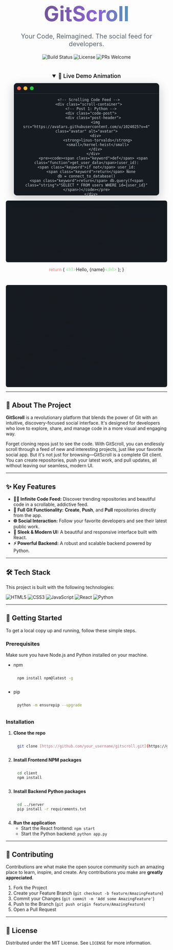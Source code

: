 <div align="center">

  <!-- Animated GitScroll Logo -->
  <h1 style="font-size: 4rem; font-weight: bold; margin-bottom: 0;">
    <span style="background: linear-gradient(90deg, #6e5494, #8a63d2, #33b3ae, #6e5494); -webkit-background-clip: text; -webkit-text-fill-color: transparent; background-size: 200% 200%; animation: gradient-animation 4s ease infinite;">
      GitScroll
    </span>
  </h1>

  <!-- Subtitle -->
  <p style="font-size: 1.25rem; color: #586069;">
    Your Code, Reimagined. The social feed for developers.
  </p>

  <!-- Badges -->
  <p>
    <img src="https://img.shields.io/badge/build-passing-brightgreen" alt="Build Status">
    <img src="https://img.shields.io/badge/license-MIT-blue" alt="License">
    <img src="https://img.shields.io/badge/PRs-welcome-orange" alt="PRs Welcome">
  </p>
</div>

<!-- Main App Animation -->
<div align="center" style="margin: 40px 0;">
  <details open>
    <summary style="font-size: 1.1rem; font-weight: 600; cursor: pointer; margin-bottom: 10px;">🚀 Live Demo Animation</summary>
    <div style="width: 90%; max-width: 600px; height: 350px; border: 2px solid #e1e4e8; border-radius: 12px; background-color: #0d1117; color: #c9d1d9; font-family: 'SF Mono', 'Consolas', 'Roboto Mono', monospace; overflow: hidden; position: relative; box-shadow: 0 10px 30px rgba(0,0,0,0.2);">
      <!-- Header -->
      <div style="display: flex; align-items: center; padding: 10px; background-color: #161b22; border-bottom: 1px solid #30363d;">
        <span style="width: 12px; height: 12px; border-radius: 50%; background-color: #ff5f56; margin-right: 8px;"></span>
        <span style="width: 12px; height: 12px; border-radius: 50%; background-color: #ffbd2e; margin-right: 8px;"></span>
        <span style="width: 12px; height: 12px; border-radius: 50%; background-color: #27c93f;"></span>
      </div>

      <!-- Scrolling Code Feed -->
      <div class="scroll-container">
        <!-- Post 1: Python -->
        <div class="code-post">
          <div class="post-header">
            <img src="https://avatars.githubusercontent.com/u/1024025?v=4" class="avatar" alt="avatar">
            <div>
              <strong>linus-torvalds</strong>
              <small>/kernel-heist</small>
            </div>
          </div>
          <pre><code><span class="keyword">def</span> <span class="function">get_user_data</span>(user_id):
    <span class="keyword">if not</span> user_id:
        <span class="keyword">return</span> None
    db = connect_to_database()
    <span class="keyword">return</span> db.query(f<span class="string">"SELECT * FROM users WHERE id={user_id}"</span>)</code></pre>
        </div>

        <!-- Post 2: JavaScript -->
        <div class="code-post">
          <div class="post-header">
            <img src="https://avatars.githubusercontent.com/u/69631?v=4" class="avatar" alt="avatar">
            <div>
              <strong>sindresorhus</strong>
              <small>/awesome-list-generator</small>
            </div>
          </div>
          <pre><code><span class="keyword">const</span> <span class="function">fetchRepos</span> = <span class="keyword">async</span> (user) => {
  <span class="keyword">const</span> url = <span class="string">`https://api.github.com/users/${user}/repos`</span>;
  <span class="keyword">const</span> response = <span class="keyword">await</span> fetch(url);
  <span class="keyword">return</span> <span class="keyword">await</span> response.json();
};</code></pre>
        </div>

        <!-- Post 3: React -->
        <div class="code-post">
          <div class="post-header">
            <img src="https://avatars.githubusercontent.com/u/6128107?v=4" class="avatar" alt="avatar">
            <div>
              <strong>gaearon</strong>
              <small>/react-state-manager</small>
            </div>
          </div>
          <pre><code><span class="keyword">function</span> <span class="function">Welcome</span>({ name }) {
  <span class="keyword">return</span> (
    <span class="tag">&lt;h1&gt;</span>Hello, {name}<span class="tag">&lt;/h1&gt;</span>
  );
}</code></pre>
        </div>

         <!-- Post 1 (Duplicate for seamless loop) -->
        <div class="code-post">
          <div class="post-header">
            <img src="https://avatars.githubusercontent.com/u/1024025?v=4" class="avatar" alt="avatar">
            <div>
              <strong>linus-torvalds</strong>
              <small>/kernel-heist</small>
            </div>
          </div>
          <pre><code><span class="keyword">def</span> <span class="function">get_user_data</span>(user_id):
    <span class="keyword">if not</span> user_id:
        <span class="keyword">return</span> None
    db = connect_to_database()
    <span class="keyword">return</span> db.query(f<span class="string">"SELECT * FROM users WHERE id={user_id}"</span>)</code></pre>
        </div>
      </div>
    </div>
  </details>
</div>

<!-- CSS for Animations -->
<style>
  @keyframes gradient-animation {
    0% { background-position: 0% 50%; }
    50% { background-position: 100% 50%; }
    100% { background-position: 0% 50%; }
  }

  .scroll-container {
    animation: scroll-animation 12s linear infinite;
  }

  @keyframes scroll-animation {
    0% { transform: translateY(0); }
    100% { transform: translateY(-66.66%); } /* Adjust based on number of original items */
  }

  .code-post {
    padding: 15px;
    border-bottom: 1px solid #30363d;
  }
  .post-header {
    display: flex;
    align-items: center;
    margin-bottom: 10px;
  }
  .avatar {
    width: 32px;
    height: 32px;
    border-radius: 50%;
    margin-right: 10px;
  }
  .post-header strong {
    font-size: 0.9rem;
  }
  .post-header small {
    font-size: 0.8rem;
    color: #8b949e;
  }
  pre {
    background-color: #161b22;
    border-radius: 6px;
    padding: 12px;
    font-size: 0.85rem;
    margin: 0;
  }
  .keyword { color: #ff7b72; }
  .function { color: #d2a8ff; }
  .string { color: #a5d6ff; }
  .tag { color: #7ee787; }
</style>

---

## 📖 About The Project

**GitScroll** is a revolutionary platform that blends the power of Git with an intuitive, discovery-focused social interface. It's designed for developers who love to explore, share, and manage code in a more visual and engaging way.

Forget cloning repos just to see the code. With GitScroll, you can endlessly scroll through a feed of new and interesting projects, just like your favorite social app. But it's not just for browsing—GitScroll is a complete Git client. You can create repositories, push your latest work, and pull updates, all without leaving our seamless, modern UI.

---

## ✨ Key Features

* **👨‍💻 Infinite Code Feed:** Discover trending repositories and beautiful code in a scrollable, addictive feed.
* **📂 Full Git Functionality:** **Create**, **Push**, and **Pull** repositories directly from the app.
* **🌐 Social Interaction:** Follow your favorite developers and see their latest public work.
* **🎨 Sleek & Modern UI:** A beautiful and responsive interface built with React.
* **⚡️ Powerful Backend:** A robust and scalable backend powered by Python.

---

## 🛠️ Tech Stack

This project is built with the following technologies:

<p>
  <img src="https://img.shields.io/badge/HTML5-E34F26?style=for-the-badge&logo=html5&logoColor=white" alt="HTML5">
  <img src="https://img.shields.io/badge/CSS3-1572B6?style=for-the-badge&logo=css3&logoColor=white" alt="CSS3">
  <img src="https://img.shields.io/badge/JavaScript-F7DF1E?style=for-the-badge&logo=javascript&logoColor=black" alt="JavaScript">
  <img src="https://img.shields.io/badge/React-20232A?style=for-the-badge&logo=react&logoColor=61DAFB" alt="React">
  <img src="https://img.shields.io/badge/Python-3776AB?style=for-the-badge&logo=python&logoColor=white" alt="Python">
</p>

---

## 🚀 Getting Started

To get a local copy up and running, follow these simple steps.

### Prerequisites

Make sure you have Node.js and Python installed on your machine.
* npm
    ```sh
    npm install npm@latest -g
    ```
* pip
    ```sh
    python -m ensurepip --upgrade
    ```

### Installation

1.  **Clone the repo**
    ```sh
    git clone [https://github.com/your_username/gitscroll.git](https://github.com/your_username/gitscroll.git)
    ```
2.  **Install Frontend NPM packages**
    ```sh
    cd client
    npm install
    ```
3.  **Install Backend Python packages**
    ```sh
    cd ../server
    pip install -r requirements.txt
    ```
4.  **Run the application**
    * Start the React frontend: `npm start`
    * Start the Python backend: `python app.py`

---

## 🤝 Contributing

Contributions are what make the open source community such an amazing place to learn, inspire, and create. Any contributions you make are **greatly appreciated**.

1.  Fork the Project
2.  Create your Feature Branch (`git checkout -b feature/AmazingFeature`)
3.  Commit your Changes (`git commit -m 'Add some AmazingFeature'`)
4.  Push to the Branch (`git push origin feature/AmazingFeature`)
5.  Open a Pull Request

---

## 📄 License

Distributed under the MIT License. See `LICENSE` for more information.
